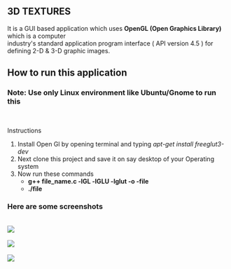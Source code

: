 ## 3D TEXTURES

<p>It is a GUI based application which uses <strong>OpenGL (Open Graphics Library)</strong> which is a computer <br>
industry's standard application program interface ( API version 4.5 ) for defining 2-D & 3-D graphic images.</p>

<h2> How to run this application</h2>
<h3>Note: Use only Linux environment like Ubuntu/Gnome to run this</h3><br>
<p> Instructions</p>
<ol>
<li> Install Open Gl by opening terminal and typing <em>apt-get install freeglut3-dev</em></li>
<li> Next clone this project and save it on say desktop of your Operating system </li>
<li> Now run these commands <br>
  <ul>
  <li><strong> g++ file_name.c -lGL -lGLU -lglut -o -file</strong></li>
  <li><strong> ./file </strong></li>
  </ul>
  </li>
  </ol>
  
  <h3>Here are some screenshots </h3>
  <br><img src="https://github.com/yadav-ankit/Projects/blob/master/Projects_Screenshots/OPenGL/Selection_001.png"></img><br>
  <br><img src="https://github.com/yadav-ankit/Projects/blob/master/Projects_Screenshots/OPenGL/Selection_002.png"></img><br>
  <br><img src="https://github.com/yadav-ankit/Projects/blob/master/Projects_Screenshots/OPenGL/Selection_003.png"></img><br>
 
